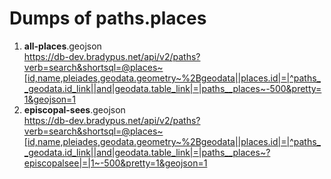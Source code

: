# Dumps of paths.places

1. **all-places**.geojson  
https://db-dev.bradypus.net/api/v2/paths?verb=search&shortsql=@places~[id,name,pleiades,geodata.geometry~%2Bgeodata||places.id|=|^paths__geodata.id_link||and|geodata.table_link|=|paths__places~-500&pretty=1&geojson=1
2. **episcopal-sees**.geojson  
https://db-dev.bradypus.net/api/v2/paths?verb=search&shortsql=@places~[id,name,pleiades,geodata.geometry~%2Bgeodata||places.id|=|^paths__geodata.id_link||and|geodata.table_link|=|paths__places~?episcopalsee|=|1~-500&pretty=1&geojson=1

